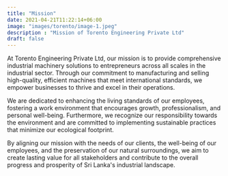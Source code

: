 ```yaml
---
title: "Mission"
date: 2021-04-21T11:22:14+06:00
image: "images/torento/image-1.jpeg"
description : "Mission of Torento Engineering Private Ltd"
draft: false
---
```


At Torento Engineering Private Ltd, our mission is to provide comprehensive industrial machinery solutions to entrepreneurs across all scales in the industrial sector. Through our commitment to manufacturing and selling high-quality, efficient machines that meet international standards, we empower businesses to thrive and excel in their operations.

We are dedicated to enhancing the living standards of our employees, fostering a work environment that encourages growth, professionalism, and personal well-being. Furthermore, we recognize our responsibility towards the environment and are committed to implementing sustainable practices that minimize our ecological footprint.

By aligning our mission with the needs of our clients, the well-being of our employees, and the preservation of our natural surroundings, we aim to create lasting value for all stakeholders and contribute to the overall progress and prosperity of Sri Lanka's industrial landscape.

